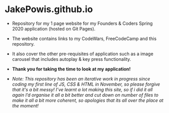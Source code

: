 # JakePowis.github.io

- Repository for my 1 page website for my Founders & Coders Spring 2020 application (hosted on Git Pages).

- The website contains links to my CodeWars, FreeCodeCamp and this repository. 

- It also cover the other pre-requisites of application such as a image carousel that includes autoplay & key press functionality.

- <b>Thank you for taking the time to look at my application!</b>

- <i>Note: This repository has been an iterative work in progress since coding my first line of JS, CSS & HTML in November, so please forgive that it's a bit messy! I’ve learnt a lot making this site, so if i did it all again I’d organise it all a bit better and cut down on number of files to make it all a bit more coherent, so apologies that its all over the place at the moment!   </i>

